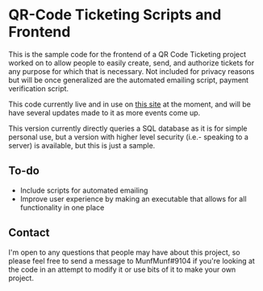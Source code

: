 # QR-Code Ticketing Scripts and Frontend
This is the sample code for the frontend of a QR Code Ticketing project worked on to allow people to easily create, send, and authorize tickets for any purpose for which that is necessary.
Not included for privacy reasons but will be once generalized are the automated emailing script, payment verification script.

This code currently live and in use on [this site](https://www.jsaucsc.org/) at the moment, and will be have several updates made to it as more events come up.

This version currently directly queries a SQL database as it is for simple personal use, but a version with higher level security (i.e.- speaking to a server) is available, but this is just a sample.

## To-do
- Include scripts for automated emailing
- Improve user experience by making an executable that allows for all functionality in one place

## Contact
I'm open to any questions that people may have about this project, so please feel free to send a message to MunfMunf#9104 if you're looking at the code in an attempt to modify it or use bits of it to make your own project.

